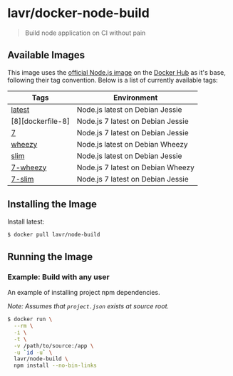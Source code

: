 # lavr/docker-node-build

>  Build node application on CI without pain


## Available Images

This image uses the [official Node.js image][docker_hub_node--url] on the [Docker Hub][docker_hub--url] as it's base, 
following their tag convention.  Below is a list of currently available tags:

| Tags | Environment |
|------|-------------|
| [latest][dockerfile-latest] | Node.js latest on Debian Jessie |
| [8][dockerfile-8] | Node.js 7 latest on Debian Jessie |
| [7][dockerfile-7] | Node.js 7 latest on Debian Jessie |
| [wheezy][dockerfile-wheezy] | Node.js latest on Debian Wheezy |
| [slim][dockerfile-slim] | Node.js latest on Debian Jessie |
| [7-wheezy][dockerfile-7-wheezy] | Node.js 7 latest on Debian Wheezy |
| [7-slim][dockerfile-7-slim] | Node.js 7 latest on Debian Jessie |


## Installing the Image

Install latest:

```sh
$ docker pull lavr/node-build
```

## Running the Image

### Example: Build with any user 

An example of installing project npm dependencies.

_Note: Assumes that `project.json` exists at source root._

```sh
$ docker run \
  --rm \
  -i \
  -t \
  -v /path/to/source:/app \
  -u `id -u` \
  lavr/node-build \
  npm install --no-bin-links
```

[nodejs--url]: https://github.com/nodejs/node
[docker_hub--url]: hub.docker.com
[docker_hub_node--url]: https://hub.docker.com/_/node/
[dockerfile-latest]: https://github.com/lavr/docker-node-build/blob/master/latest/Dockerfile
[dockerfile-7]: https://github.com/lavr/docker-node-build/blob/master/8/Dockerfile
[dockerfile-7]: https://github.com/lavr/docker-node-build/blob/master/7/Dockerfile
[dockerfile-wheezy]: https://github.com/lavr/docker-node-build/blob/master/wheezy/Dockerfile
[dockerfile-slim]: https://github.com/lavr/docker-node-build/blob/master/slim/Dockerfile
[dockerfile-7-wheezy]: https://github.com/lavr/docker-node-build/blob/master/7/wheezy/Dockerfile
[dockerfile-7-slim]: https://github.com/lavr/docker-node-build/blob/master/7/slim/Dockerfile
